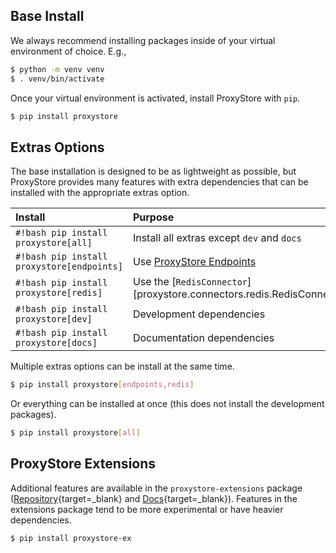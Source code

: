 ## Base Install

We always recommend installing packages inside of your virtual environment of choice.
E.g.,
```bash
$ python -m venv venv
$ . venv/bin/activate
```

Once your virtual environment is activated, install ProxyStore with `pip`.
```bash
$ pip install proxystore
```

## Extras Options

The base installation is designed to be as lightweight as possible, but
ProxyStore provides many features with extra dependencies that can be installed with the appropriate extras option.

| Install | Purpose |
| :------ | :------ |
| `#!bash pip install proxystore[all]` | Install all extras except `dev` and `docs` |
| `#!bash pip install proxystore[endpoints]` | Use [ProxyStore Endpoints](guides/endpoints.md) |
| `#!bash pip install proxystore[redis]` | Use the [`RedisConnector`][proxystore.connectors.redis.RedisConnector] |
| `#!bash pip install proxystore[dev]` | Development dependencies |
| `#!bash pip install proxystore[docs]` | Documentation dependencies |

Multiple extras options can be install at the same time.

```bash
$ pip install proxystore[endpoints,redis]
```

Or everything can be installed at once (this does not install the development packages).

```bash
$ pip install proxystore[all]
```

## ProxyStore Extensions

Additional features are available in the `proxystore-extensions` package
([Repository](https://github.com/proxystore/extensions){target=_blank} and
[Docs](https://extensions.proxystore.dev){target=_blank}).
Features in the extensions package tend to be more experimental or have heavier dependencies.
```bash
$ pip install proxystore-ex
```
